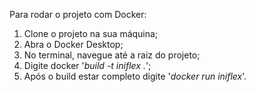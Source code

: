 Para rodar o projeto com Docker:

1. Clone o projeto na sua máquina;
2. Abra o Docker Desktop;
3. No terminal, navegue até a raiz do projeto;
4. Digite docker '*build -t iniflex .*';
5. Após o build estar completo digite '*docker run iniflex*'.

